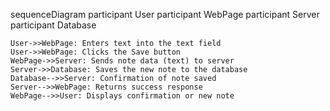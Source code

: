 sequenceDiagram
    participant User
    participant WebPage
    participant Server
    participant Database

    User->>WebPage: Enters text into the text field
    User->>WebPage: Clicks the Save button
    WebPage->>Server: Sends note data (text) to server
    Server->>Database: Saves the new note to the database
    Database-->>Server: Confirmation of note saved
    Server-->>WebPage: Returns success response
    WebPage-->>User: Displays confirmation or new note
